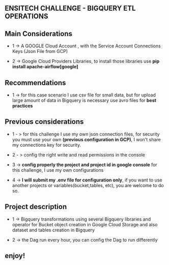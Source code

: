 ## ENSITECH CHALLENGE - BIGQUERY ETL OPERATIONS

## Main Considerations

* 1 ->  A GOOGLE Cloud Account , with the Service Account Connections Keys (Json File from GCP)

* 2 ->  Google Cloud Providers Libraries, to install those libraries use **__pip install apache-airflow[google]__**

## Recommendations

* 1 -> for this case scenario I use csv file for small data, but for upload large amount of data in Bigquery is necessary use avro files for **__best practices__**

 

## Previous considerations
 * 1 - > for this challenge I use my own json connection files, for security you must use your own **__(previous configuration in GCP)__**, I won't share my connections key for security.

 * 2 - > config the right write and read permissions in the console
 
 * 3 -> **__config properly the project and project id in google console__** for this challenge, I use  my own configurations

 * 4 -> **__I will submit my .env file for configuration only__**, if you want to use another projects or variables(bucket,tables, etc), you are welcome to do so.

 
## Project description

* 1 -> Bigquery transformations using several Bigquery libraries and operator for Bucket object creation in Google Cloud Storage and also dataset and tables creation in Bigquery

* 2 -> the Dag run every hour, you can config the Dag to run differently

## enjoy!
